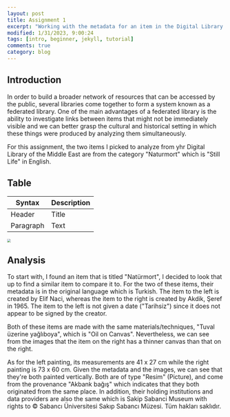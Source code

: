 ```yaml
---
layout: post
title: Assignment 1
excerpt: "Working with the metadata for an item in the Digital Library of the Middle East."
modified: 1/31/2023, 9:00:24
tags: [intro, beginner, jekyll, tutorial]
comments: true
category: blog
---
```



## Introduction
In order to build a broader network of resources that can be accessed by the public, several libraries come together to form a system known as a federated library. One of the main advantages of a federated library is the ability to investigate links between items that might not be immediately visible and we can better grasp the cultural and historical setting in which these things were produced by analyzing them simultaneously.

For this assignment, the two items I picked to analyze from yhr Digital Library of the Middle East are from the category "Naturmort" which is "Still Life" in English.

## Table 
| Syntax | Description |
| ----------- | ----------- |
| Header | Title |
| Paragraph | Text |

<img src="/assets/{images}.png" style="zoom:50%"/>


## Analysis
To start with, I found an item that is titled "Natürmort", I decided to look that up to find a similar item to compare it to. For the two of these items, their metadata is in the original language which is Turkish. The item to the left is created by Elif Naci, whereas the item to the right is created by Akdik, Şeref in 1965. The item to the left is not given a date ("Tarihsiz") since it does not appear to be signed by the creator.

Both of these items are made with the same materials/techniques, "Tuval üzerine yağlıboya", which is "Oil on Canvas". Nevertheless, we can see from the images that the item on the right has a thinner canvas than that on the right.

As for the left painting, its measurements are 41 x 27 cm while the right painting is 73 x 60 cm. Given the metadata and the images, we can see that they're both painted vertically. Both are of type "Resim" (Picture), and come from the provenance "Akbank bağış" which indicates that they both originated from the same place. In addition, their holding institutions and data providers are also the same which is Sakip Sabanci Museum with rights to © Sabancı Üniversitesi Sakıp Sabancı Müzesi. Tüm hakları saklıdır.


